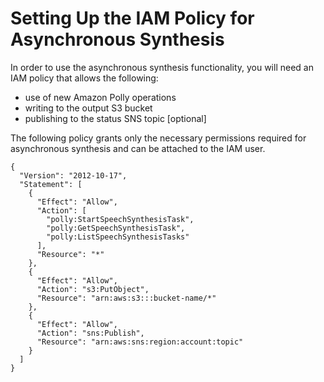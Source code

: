 # Setting Up the IAM Policy for Asynchronous Synthesis<a name="asynchronous-iam"></a>

In order to use the asynchronous synthesis functionality, you will need an IAM policy that allows the following: 
+ use of new Amazon Polly operations
+ writing to the output S3 bucket
+ publishing to the status SNS topic \[optional\] 

The following policy grants only the necessary permissions required for asynchronous synthesis and can be attached to the IAM user\. 

```
{
  "Version": "2012-10-17",
  "Statement": [
    {  
      "Effect": "Allow",
      "Action": [
        "polly:StartSpeechSynthesisTask",
        "polly:GetSpeechSynthesisTask",
        "polly:ListSpeechSynthesisTasks"
      ],
      "Resource": "*"
    },
    {
      "Effect": "Allow",
      "Action": "s3:PutObject",
      "Resource": "arn:aws:s3:::bucket-name/*"
    },
    {
      "Effect": "Allow",
      "Action": "sns:Publish",
      "Resource": "arn:aws:sns:region:account:topic"
    }
  ]
}
```
